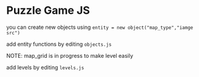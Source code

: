 # Puzzle Game JS

you can create new objects using `entity = new object("map_type","iamge src") `

add entity functions by editing `objects.js`

NOTE: map_grid is in progress to make level easily
  
add levels by editing `levels.js`  
